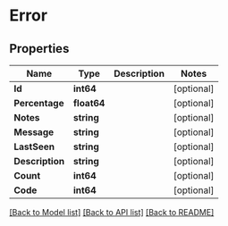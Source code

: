 # Error

## Properties
Name | Type | Description | Notes
------------ | ------------- | ------------- | -------------
**Id** | **int64** |  | [optional] 
**Percentage** | **float64** |  | [optional] 
**Notes** | **string** |  | [optional] 
**Message** | **string** |  | [optional] 
**LastSeen** | **string** |  | [optional] 
**Description** | **string** |  | [optional] 
**Count** | **int64** |  | [optional] 
**Code** | **int64** |  | [optional] 

[[Back to Model list]](../README.md#documentation-for-models) [[Back to API list]](../README.md#documentation-for-api-endpoints) [[Back to README]](../README.md)


